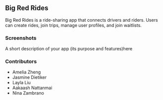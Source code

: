<h2>Big Red Rides</h2>

Big Red Rides is a ride-sharing app that connects drivers and riders. Users can create rides, join trips, manage user profiles, and join waitlists.

<h3>Screenshots</h3>

A short description of your app (its purpose and features)here


<h3>Contributors</h3>
<ul>
  <li>Amelia Zheng</li>
  <li>Jasmine Dietiker</li>
  <li>Layla Liu</li>
  <li>Aakaash Nattanmai</li>
  <li>Nina Zambrano</li>
</ul>
